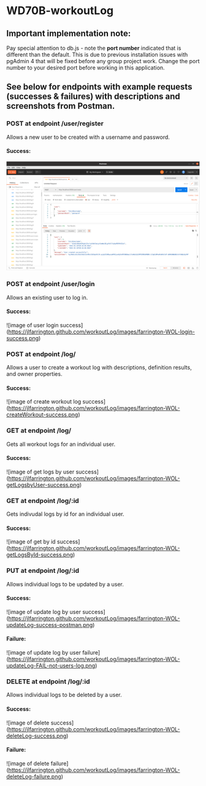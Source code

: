 # WD70B-workoutLog

## Important implementation note:
Pay special attention to db.js - note the **port number** indicated that is different than the default. This is due to previous installation issues with pgAdmin 4 that will be fixed before any group project work. Change the port number to your desired port before working in this application.

## See below for endpoints with example requests (successes & failures) with descriptions and screenshots from Postman.

### POST at endpoint /user/register
Allows a new user to be created with a username and password. 
#### Success:
<img src="/images/farrington-WOL-userRegister-success.png">

### POST at endpoint /user/login
Allows an existing user to log in. 
#### Success:
![image of user login success]
(https://jlfarrington.github.com/workoutLog/images/farrington-WOL-login-success.png)

### POST at endpoint /log/
Allows a user to create a workout log with descriptions, definition results, and owner properties.
#### Success:
![image of create workout log success]
(https://jlfarrington.github.com/workoutLog/images/farrington-WOL-createWorkout-success.png)

### GET at endpoint /log/
Gets all workout logs for an individual user.
#### Success:
![image of get logs by user success]
(https://jlfarrington.github.com/workoutLog/images/farrington-WOL-getLogsbyUser-success.png)

### GET at endpoint /log/:id
Gets indivudal logs by id for an individual user.
#### Success:
![image of get by id success]
(https://jlfarrington.github.com/workoutLog/images/farrington-WOL-getLogsById-success.png)

### PUT at endpoint /log/:id
Allows individual logs to be updated by a user.
#### Success:
![image of update log by user success]
(https://jlfarrington.github.com/workoutLog/images/farrington-WOL-updateLog-success-postman.png)

#### Failure:
![image of update log by user failure]
(https://jlfarrington.github.com/workoutLog/images/farrington-WOL-updateLog-FAIL-not-users-log.png)

### DELETE at endpoint /log/:id
Allows individual logs to be deleted by a user.
#### Success:
![image of delete success]
(https://jlfarrington.github.com/workoutLog/images/farrington-WOL-deleteLog-success.png)


#### Failure:
![image of delete failure]
(https://jlfarrington.github.com/workoutLog/images/farrington-WOL-deleteLog-failure.png)
